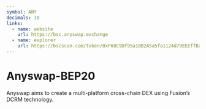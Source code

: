 ```yaml
---
symbol: ANY
decimals: 18
links:
  - name: website
    url: https://bsc.anyswap.exchange
  - name: explorer
    url: https://bscscan.com/token/0xF68C9Df95a18B2A5a5fa1124d79EEEffBaD0B6Fa
---
```


# Anyswap-BEP20

Anyswap aims to create a multi-platform cross-chain DEX using Fusion’s DCRM technology.

